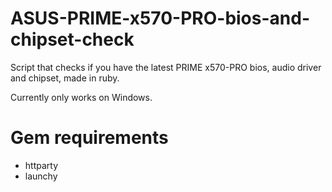 # ASUS-PRIME-x570-PRO-bios-and-chipset-check
Script that checks if you have the latest PRIME x570-PRO bios, audio driver and chipset, made in ruby.

Currently only works on Windows.

# Gem requirements
- httparty
- launchy
